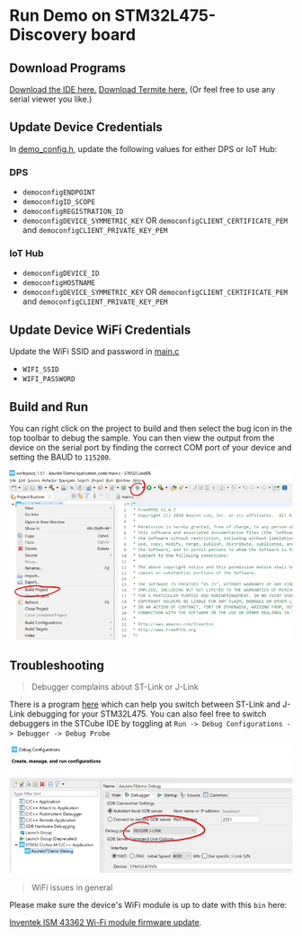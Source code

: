 # Run Demo on STM32L475-Discovery board

## Download Programs

[Download the IDE here.](https://www.st.com/en/development-tools/stm32cubeide.html)
[Download Termite here.](https://www.compuphase.com/software_termite.htm) (Or feel free to use any serial viewer you like.)

## Update Device Credentials

In [demo_config.h](../common/demo_config.h), update the following values for either DPS or IoT Hub:

### DPS

- `democonfigENDPOINT`
- `democonfigID_SCOPE`
- `democonfigREGISTRATION_ID`
- `democonfigDEVICE_SYMMETRIC_KEY` OR `democonfigCLIENT_CERTIFICATE_PEM` and `democonfigCLIENT_PRIVATE_KEY_PEM`

### IoT Hub

- `democonfigDEVICE_ID`
- `democonfigHOSTNAME`
- `democonfigDEVICE_SYMMETRIC_KEY` OR `democonfigCLIENT_CERTIFICATE_PEM` and `democonfigCLIENT_PRIVATE_KEY_PEM`

## Update Device WiFi Credentials

Update the WiFi SSID and password in [main.c](../../Common/stm32l475/main.c)

- `WIFI_SSID`
- `WIFI_PASSWORD`


## Build and Run

You can right click on the project to build and then select the bug icon in the top toolbar to debug the sample. You can then view the output from the device on the serial port by finding the correct COM port of your device and setting the BAUD to `115200`.

![img](../../../doc/img/cube_demo.png)

## Troubleshooting

> Debugger complains about ST-Link or J-Link

There is a program [here](https://www.segger.com/downloads/jlink#STLink_Reflash) which can help you switch between ST-Link and J-Link debugging for your STM32L475. You can also feel free to switch debuggers in the STCube IDE by toggling at `Run -> Debug Configurations -> Debugger -> Debug Probe`

![img](../../../doc/img/cube-debug.png)

> WiFi issues in general

Please make sure the device's WiFi module is up to date with this `bin` here:

[Inventek ISM 43362 Wi-Fi module firmware update](https://www.st.com/resource/en/utilities/inventek_fw_updater.zip).
